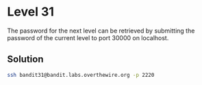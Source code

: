 # Level 31

The password for the next level can be retrieved by submitting the password of the current level to port 30000 on localhost.

## Solution

```bash
ssh bandit31@bandit.labs.overthewire.org -p 2220

```
